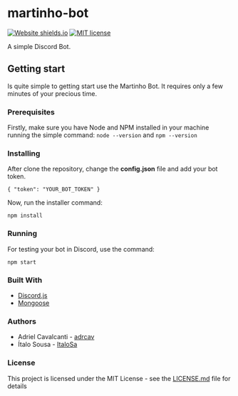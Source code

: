 # martinho-bot
[![Website shields.io](https://img.shields.io/website-up-down-green-red/http/shields.io.svg)](https://martinhobot.github.io/) [![MIT license](https://img.shields.io/badge/License-MIT-blue.svg)](https://mit-license.org/)

A simple Discord Bot.

## Getting start
Is quite simple to getting start use the Martinho Bot. It requires only a few minutes of your precious time.

### Prerequisites
Firstly, make sure you have Node and NPM installed in your machine running the simple command:
`node --version` and `npm --version`

### Installing
After clone the repository, change the **config.json** file and add your bot token.
```
{ "token": "YOUR_BOT_TOKEN" }
```
Now, run the installer command:
```
npm install
```

### Running
For testing your bot in Discord, use the command:
```
npm start
```

### Built With
* [Discord.js](https://discord.js.org/)
* [Mongoose](http://mongoosejs.com/)

### Authors
* Adriel Cavalcanti - [adrcav](https://github.com/adrcav)
* Ítalo Sousa - [ItaloSa](https://github.com/ItaloSa)

### License
This project is licensed under the MIT License - see the [LICENSE.md](LICENSE.md) file for details
